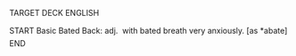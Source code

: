 TARGET DECK
ENGLISH

START
Basic
Bated
Back: adj.  with bated breath very anxiously. [as *abate]
END
